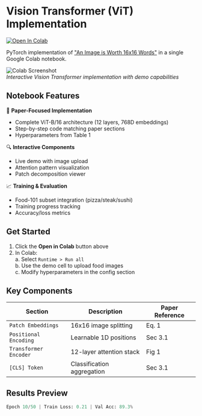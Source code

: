 # Vision Transformer (ViT) Implementation

[![Open In Colab](https://colab.research.google.com/assets/colab-badge.svg)](https://colab.research.google.com/drive/1EVShP_ej_pJ0T9pyo3juZl8nZwL32Hty?usp=sharing)

PyTorch implementation of ["An Image is Worth 16x16 Words"](https://arxiv.org/abs/2010.11929) in a single Google Colab notebook.

![Colab Screenshot](./assets/colab_screenshot.png)  
*Interactive Vision Transformer implementation with demo capabilities*

## Notebook Features
🧠 **Paper-Focused Implementation**
- Complete ViT-B/16 architecture (12 layers, 768D embeddings)
- Step-by-step code matching paper sections
- Hyperparameters from Table 1

🔍 **Interactive Components**
- Live demo with image upload
- Attention pattern visualization
- Patch decomposition viewer

📈 **Training & Evaluation**
- Food-101 subset integration (pizza/steak/sushi)
- Training progress tracking
- Accuracy/loss metrics

## Get Started
1. Click the **Open in Colab** button above
2. In Colab:  
   a. Select `Runtime > Run all`  
   b. Use the demo cell to upload food images  
   c. Modify hyperparameters in the config section

## Key Components
| Section | Description | Paper Reference |
|---------|-------------|-----------------|
| `Patch Embeddings` | 16x16 image splitting | Eq. 1 |
| `Positional Encoding` | Learnable 1D positions | Sec 3.1 |
| `Transformer Encoder` | 12-layer attention stack | Fig 1 |
| `[CLS] Token` | Classification aggregation | Sec 3.1 |

## Results Preview
```python
Epoch 10/50 | Train Loss: 0.21 | Val Acc: 89.3%
